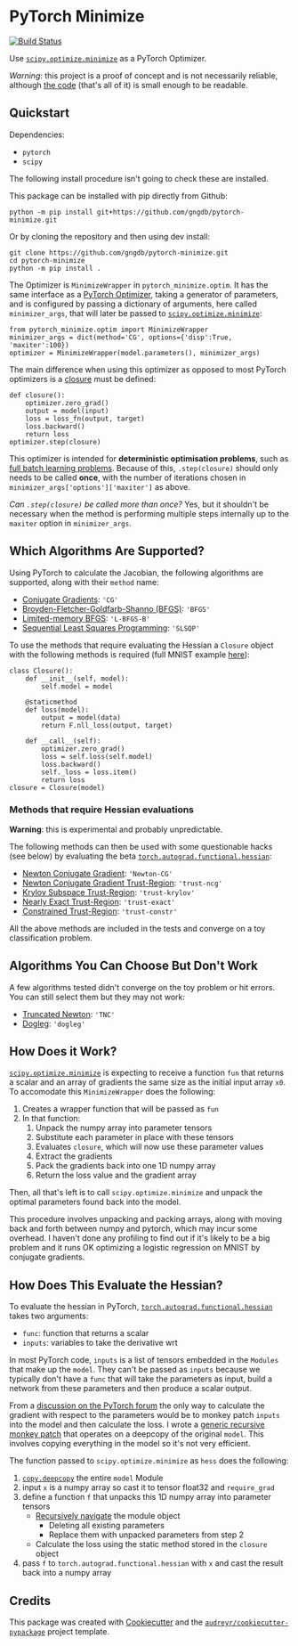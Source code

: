 PyTorch Minimize
================

[![Build Status](https://travis-ci.com/gngdb/pytorch-minimize.svg?branch=master)](https://travis-ci.com/gngdb/pytorch-minimize)

Use [`scipy.optimize.minimize`][scipy] as a PyTorch Optimizer.

*Warning*: this project is a proof of concept and is not necessarily
reliable, although [the code](./pytorch_minimize/optim.py) (that's all of
it) is small enough to be readable.

Quickstart
----------

Dependencies:

* `pytorch`
* `scipy`

The following install procedure isn't going to check these are installed.

This package can be installed with pip directly from Github:

``` 
python -m pip install git+https://github.com/gngdb/pytorch-minimize.git
```

Or by cloning the repository and then using dev install:

```
git clone https://github.com/gngdb/pytorch-minimize.git
cd pytorch-minimize
python -m pip install .
```

The Optimizer is `MinimizeWrapper` in `pytorch_minimize.optim`.  It has the
same interface as a [PyTorch Optimizer][optimizer], taking a generator of
parameters, and is configured by passing a dictionary of arguments, here
called `minimizer_args`, that will later be passed to
[`scipy.optimize.minimize`][scipy]:

```
from pytorch_minimize.optim import MinimizeWrapper
minimizer_args = dict(method='CG', options={'disp':True, 'maxiter':100})
optimizer = MinimizeWrapper(model.parameters(), minimizer_args)
```

The main difference when using this optimizer as opposed to most PyTorch
optimizers is a [closure][] must be defined:

```
def closure():
    optimizer.zero_grad()
    output = model(input)
    loss = loss_fn(output, target)
    loss.backward()
    return loss
optimizer.step(closure)
```

This optimizer is intended for **deterministic optimisation problems**,
such as [full batch learning problems][batch]. Because of this,
`.step(closure)` should only needs to be called **once**, with the number
of iterations chosen in `minimizer_args['options']['maxiter']` as above.

*Can `.step(closure)` be called more than once?* Yes, but it shouldn't be
necessary when the method is performing multiple steps internally up to the
`maxiter` option in `minimizer_args`.

Which Algorithms Are Supported?
-------------------------------

Using PyTorch to calculate the Jacobian, the following algorithms are
supported, along with their `method` name:

* [Conjugate Gradients][conjugate]: `'CG'`
* [Broyden-Fletcher-Goldfarb-Shanno (BFGS)][bfgs]: `'BFGS'`
* [Limited-memory BFGS][lbfgs]: `'L-BFGS-B'`
* [Sequential Least Squares Programming][slsqp]: `'SLSQP'`

To use the methods that require evaluating the Hessian a `Closure` object
with the following methods is required (full MNIST example
[here](./mnist/mnist/hessian_logistic_regression.py)):

```
class Closure():
    def __init__(self, model):
        self.model = model
    
    @staticmethod
    def loss(model):
        output = model(data)
        return F.nll_loss(output, target) 

    def __call__(self):
        optimizer.zero_grad()
        loss = self.loss(self.model)
        loss.backward()
        self._loss = loss.item()
        return loss
closure = Closure(model)
```

### Methods that require Hessian evaluations

**Warning**: this is experimental and probably unpredictable.

The following methods can then be used with some questionable hacks (see
below) by evaluating the beta
[`torch.autograd.functional.hessian`][torchhessian]:

* [Newton Conjugate Gradient](https://youtu.be/0qUAb94CpOw?t=30m41s): `'Newton-CG'`
* [Newton Conjugate Gradient Trust-Region][trust]: `'trust-ncg'`
* [Krylov Subspace Trust-Region][krylov]: `'trust-krylov'`
* [Nearly Exact Trust-Region][trust]: `'trust-exact'`
* [Constrained Trust-Region][trust]: `'trust-constr'`

All the above methods are included in the tests and converge on a toy
classification problem.

Algorithms You Can Choose But Don't Work
----------------------------------------

A few algorithms tested didn't converge on the toy problem or hit
errors. You can still select them but they may not work:

* [Truncated Newton][tnc]: `'TNC'`
* [Dogleg][]: `'dogleg'`

How Does it Work?
-----------------

[`scipy.optimize.minimize`][scipy] is expecting to receive a function `fun` that
returns a scalar and an array of gradients the same size as the initial
input array `x0`. To accomodate this `MinimizeWrapper` does the following:

1. Creates a wrapper function that will be passed as `fun`
2. In that function:
    1. Unpack the numpy array into parameter tensors
    2. Substitute each parameter in place with these tensors
    3. Evaluates `closure`, which will now use these parameter values
    4. Extract the gradients
    5. Pack the gradients back into one 1D numpy array
    6. Return the loss value and the gradient array

Then, all that's left is to call `scipy.optimize.minimize` and unpack the
optimal parameters found back into the model.

This procedure involves unpacking and packing arrays, along with moving
back and forth between numpy and pytorch, which may incur some overhead. I
haven't done any profiling to find out if it's likely to be a big problem
and it runs OK optimizing a logistic regression on MNIST by conjugate
gradients.

How Does This Evaluate the Hessian?
-----------------------------------

To evaluate the hessian in PyTorch,
[`torch.autograd.functional.hessian`][torchhessian] takes two arguments:

* `func`: function that returns a scalar
* `inputs`: variables to take the derivative wrt

In most PyTorch code, `inputs` is a list of tensors embedded in the
`Modules` that make up the `model`. They can't be passed as `inputs`
because we typically don't have a `func` that will take the parameters as
input, build a network from these parameters and then produce a scalar
output.

From a [discussion on the PyTorch forum][forum] the only way to calculate
the gradient with respect to the parameters would be to monkey patch
`inputs` into the model and then calculate the loss. I wrote a [generic
recursive monkey patch][monkey] that operates on a deepcopy of the original
`model`. This involves copying everything in the model so it's not
very efficient.

The function passed to `scipy.optimize.minimize` as `hess` does the
following:

1. [`copy.deepcopy`][deepcopy] the entire `model` Module
2. input `x` is a numpy array so cast it to tensor float32 and
`require_grad`
3. define a function `f` that unpacks this 1D numpy array into parameter
tensors
    * [Recursively navigate][re_attr] the module object
        - Deleting all existing parameters
        - Replace them with unpacked parameters from step 2
    * Calculate the loss using the static method stored in the `closure` object
5. pass `f` to `torch.autograd.functional.hessian` with `x` and cast the
result back into a numpy array

Credits
-------

This package was created with [Cookiecutter][] and the
[`audreyr/cookiecutter-pypackage`][audreyr] project template.

[re_attr]: https://stackoverflow.com/a/31174427/6937913 
[deepcopy]: https://docs.python.org/3/library/copy.html#copy.deepcopy
[monkey]: https://github.com/gngdb/pytorch-minimize/blob/master/pytorch_minimize/optim.py#L98-L114
[forum]: https://discuss.pytorch.org/t/using-autograd-functional-jacobian-hessian-with-respect-to-nn-module-parameters/103994/3
[dogleg]: https://en.wikipedia.org/wiki/Powell%27s_dog_leg_method
[tnc]: https://en.wikipedia.org/wiki/Truncated_Newton_method
[krylov]: https://epubs.siam.org/doi/abs/10.1137/1.9780898719857.ch5
[trust]: https://en.wikipedia.org/wiki/Trust_region
[torchhessian]: https://pytorch.org/docs/stable/autograd.html#torch.autograd.functional.hessian
[slsqp]: https://en.wikipedia.org/wiki/Sequential_quadratic_programming
[conjugate]: https://en.wikipedia.org/wiki/Conjugate_gradient_method
[lbfgs]: https://en.wikipedia.org/wiki/Limited-memory_BFGS
[bfgs]: https://en.wikipedia.org/wiki/Broyden%E2%80%93Fletcher%E2%80%93Goldfarb%E2%80%93Shanno_algorithm
[batch]: https://towardsdatascience.com/batch-mini-batch-stochastic-gradient-descent-7a62ecba642a
[closure]: https://pytorch.org/docs/stable/optim.html#optimizer-step-closure
[optimizer]: https://pytorch.org/docs/stable/optim.html
[scipy]: https://docs.scipy.org/doc/scipy/reference/generated/scipy.optimize.minimize.html
[Cookiecutter]: https://github.com/audreyr/cookiecutter
[audreyr]: https://github.com/audreyr/cookiecutter-pypackage
